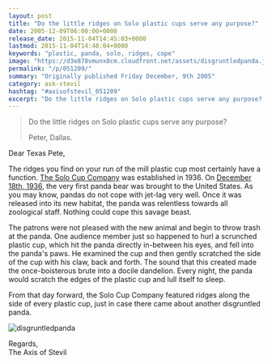 ```yaml
---
layout: post
title: "Do the little ridges on Solo plastic cups serve any purpose?"
date: 2005-12-09T06:00:00+0000
release_date: 2015-11-04T14:45:03+0000
lastmod: 2015-11-04T14:48:04+0000
keywords: "plastic, panda, solo, ridges, cope"
image: "https://d3e878vmunx8cm.cloudfront.net/assets/disgruntledpanda.jpg"
permalink: "/p/051209/"
summary: "Originally published Friday December, 9th 2005"
category: ask-stevil
hashtag: "#axisofstevil_051209"
excerpt: "Do the little ridges on Solo plastic cups serve any purpose?, and other great questions from Friday December, 9th 2005"
---
```


[p01]: https://d3e878vmunx8cm.cloudfront.net/assets/disgruntledpanda.jpg "disgruntledpanda"
> Do the little ridges on Solo plastic cups serve any purpose?
> 
> Peter, Dallas.

Dear Texas Pete,

The ridges you find on your run of the mill plastic cup most certainly have a function. [The Solo Cup Company](http://www.solocup.com/ "The Solo Cup Company") was established in 1936. On [December 18th, 1936](http://www.brainyhistory.com/years/1936.html "December 18th, 1936"), the very first panda bear was brought to the United States. As you may know, pandas do not cope with jet-lag very well. Once it was released into its new habitat, the panda was relentless towards all zoological staff. Nothing could cope this savage beast.

The patrons were not pleased with the new animal and begin to throw trash at the panda. One audience member just so happened to hurl a scrunched plastic cup, which hit the panda directly in-between his eyes, and fell into the panda's paws. He examined the cup and then gently scratched the side of the cup with his claw, back and forth. The sound that this created made the once-boisterous brute into a docile dandelion. Every night, the panda would scratch the edges of the plastic cup and lull itself to sleep.

From that day forward, the Solo Cup Company featured ridges along the side of every plastic cup, just in case there came about another disgruntled panda.

![disgruntledpanda][p01]

Regards,  
The Axis of Stevil
